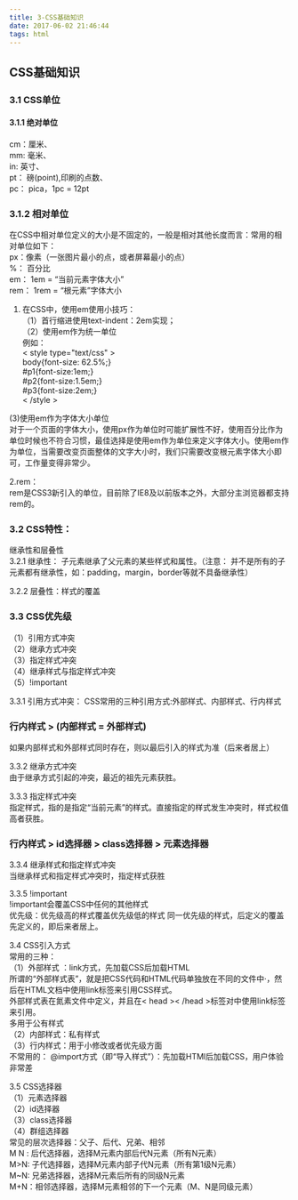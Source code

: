 ```yaml
---
title: 3-CSS基础知识
date: 2017-06-02 21:46:44
tags: html
---
```


## CSS基础知识

### 3.1 CSS单位

#### 3.1.1 绝对单位
cm：厘米、  
mm: 毫米、  
in: 英寸、  
pt： 磅(point),印刷的点数、  
pc： pica，1pc = 12pt

### 3.1.2 相对单位
在CSS中相对单位定义的大小是不固定的，一般是相对其他长度而言：常用的相对单位如下：  
px：像素（一张图片最小的点，或者屏幕最小的点）  
%： 百分比  
em： 1em = “当前元素字体大小”  
rem： 1rem = “根元素”字体大小  

1. 在CSS中，使用em使用小技巧：  
（1）首行缩进使用text-indent：2em实现；  
（2）使用em作为统一单位  
例如：  
< style type="text/css" >  
	body\{font-size: 62.5%;\}  
	\#p1\{font-size:1em;\}   
	\#p2\{font-size:1.5em;\}  
	\#p3\{font-size:2em;\}   
< /style >  

(3)使用em作为字体大小单位    
对于一个页面的字体大小，使用px作为单位时可能扩展性不好，使用百分比作为单位时候也不符合习惯，最佳选择是使用em作为单位来定义字体大小。使用em作为单位，当需要改变页面整体的文字大小时，我们只需要改变根元素字体大小即可，工作量变得非常少。

2.rem：    
  rem是CSS3新引入的单位，目前除了IE8及以前版本之外，大部分主浏览器都支持rem的。  
  
### 3.2 CSS特性：
继承性和层叠性  
3.2.1 继承性： 子元素继承了父元素的某些样式和属性。（注意： 并不是所有的子元素都有继承性，如：padding，margin，border等就不具备继承性）  

3.2.2 层叠性：样式的覆盖

### 3.3 CSS优先级  
（1）引用方式冲突  
（2）继承方式冲突  
（3）指定样式冲突  
（4）继承样式与指定样式冲突  
（5）!important

3.3.1 引用方式冲突：
 CSS常用的三种引用方式:外部样式、内部样式、行内样式  
### 行内样式 > (内部样式 = 外部样式)  
 如果内部样式和外部样式同时存在，则以最后引入的样式为准（后来者居上）  
 
3.3.2 继承方式冲突  
由于继承方式引起的冲突，最近的祖先元素获胜。  

3.3.3  指定样式冲突  
指定样式，指的是指定“当前元素”的样式。直接指定的样式发生冲突时，样式权值高者获胜。  
### 行内样式 > id选择器 > class选择器 > 元素选择器

3.3.4 继承样式和指定样式冲突  
当继承样式和指定样式冲突时，指定样式获胜  

3.3.5 \!important   
\!important会覆盖CSS中任何的其他样式  
优先级：优先级高的样式覆盖优先级低的样式
       同一优先级的样式，后定义的覆盖先定义的，即后来者居上。  
 
3.4 CSS引入方式  
常用的三种：  
（1）外部样式 ：link方式，先加载CSS后加载HTML    
 所谓的“外部样式表”，就是把CSS代码和HTML代码单独放在不同的文件中·，然后在HTML文档中使用link标签来引用CSS样式。   
 外部样式表在氮素文件中定义，并且在< head >< /head >标签对中使用link标签来引用。  
 多用于公有样式  
（2）内部样式：私有样式  
（3）行内样式：用于小修改或者优先级方面  
不常用的：
@import方式（即“导入样式”）：先加载HTMl后加载CSS，用户体验非常差  

3.5 CSS选择器  
（1）元素选择器  
（2）id选择器  
（3）class选择器  
（4）群组选择器  
常见的层次选择器：父子、后代、兄弟、相邻  
M N : 后代选择器，选择M元素内部后代N元素（所有N元素）  
M\>N: 子代选择器，选择M元素内部子代N元素（所有第1级N元素）  
M~N: 兄弟选择器，选择M元素后所有的同级N元素  
M+N：相邻选择器，选择M元素相邻的下一个元素（M、N是同级元素）  
